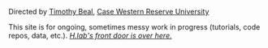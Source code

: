 Directed by [Timothy Beal](https://www.timothybeal.com), [Case Western Reserve University](https://www.case.edu)

This site is for ongoing, sometimes messy work in progress (tutorials, code repos, data, etc.). *[H.lab's front door is over here.](https://www.case.edu/artsci/hlab)*


